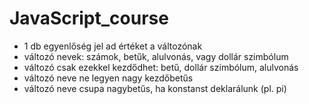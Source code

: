 # JavaScript_course
 

- 1 db egyenlőség jel ad értéket a változónak
- változó nevek: számok, betűk, alulvonás, vagy dollár szimbólum
- változó csak ezekkel kezdődhet: betű, dollár szimbólum, alulvonás
- változó neve ne legyen nagy kezdőbetűs
- változó neve csupa nagybetűs, ha konstanst deklarálunk (pl. pi)
